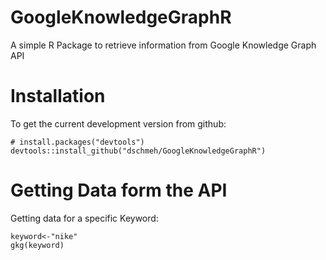 # GoogleKnowledgeGraphR
A simple R Package to retrieve information from Google Knowledge Graph API

# Installation 
To get the current development version from github:

```
# install.packages("devtools")
devtools::install_github("dschmeh/GoogleKnowledgeGraphR")
```

# Getting Data form the API
Getting data for a specific Keyword:
```
keyword<-"nike"
gkg(keyword)
```

